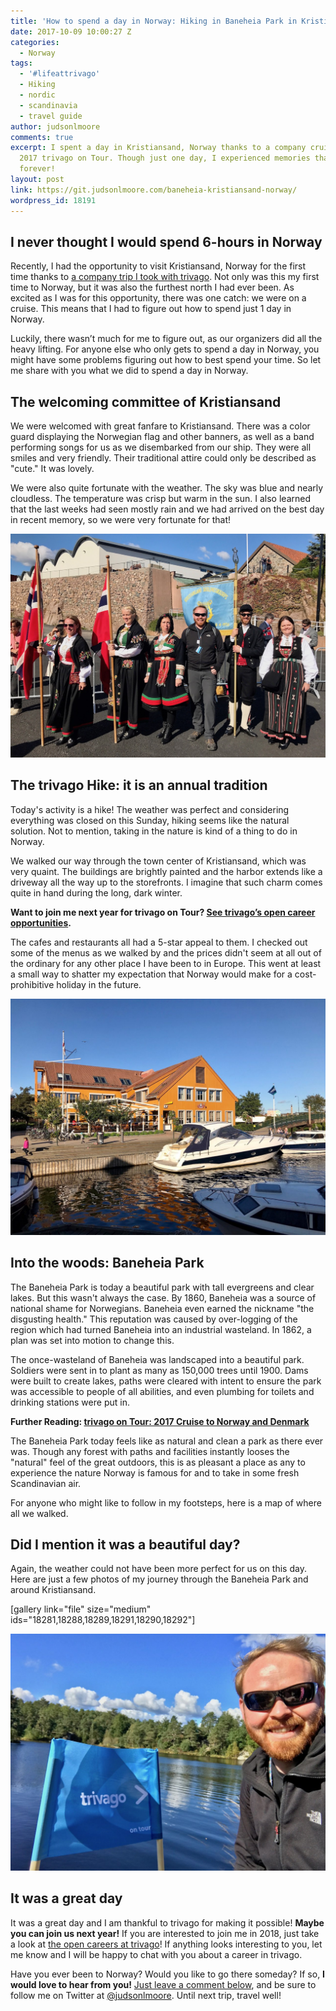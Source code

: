 ```yaml
---
title: 'How to spend a day in Norway: Hiking in Baneheia Park in Kristiansand'
date: 2017-10-09 10:00:27 Z
categories:
  - Norway
tags:
  - '#lifeattrivago'
  - Hiking
  - nordic
  - scandinavia
  - travel guide
author: judsonlmoore
comments: true
excerpt: I spent a day in Kristiansand, Norway thanks to a company cruise for the
  2017 trivago on Tour. Though just one day, I experienced memories that will last
  forever!
layout: post
link: https://git.judsonlmoore.com/baneheia-kristiansand-norway/
wordpress_id: 18191
---
```


## I never thought I would spend 6-hours in Norway

Recently, I had the opportunity to visit Kristiansand, Norway for the first time thanks to [a company trip I took with trivago](https://www.judsonlmoore.com/trivago-tour-2017/). Not only was this my first time to Norway, but it was also the furthest north I had ever been. As excited as I was for this opportunity, there was one catch: we were on a cruise. This means that I had to figure out how to spend just 1 day in Norway.

Luckily, there wasn’t much for me to figure out, as our organizers did all the heavy lifting. For anyone else who only gets to spend a day in Norway, you might have some problems figuring out how to best spend your time. So let me share with you what we did to spend a day in Norway.

## The welcoming committee of Kristiansand

We were welcomed with great fanfare to Kristiansand. There was a color guard displaying the Norwegian flag and other banners, as well as a band performing songs for us as we disembarked from our ship. They were all smiles and very friendly. Their traditional attire could only be described as "cute." It was lovely.

We were also quite fortunate with the weather. The sky was blue and nearly cloudless. The temperature was crisp but warm in the sun. I also learned that the last weeks had seen mostly rain and we had arrived on the best day in recent memory, so we were very fortunate for that!

![The welcoming committee with Judson in Kristiansand, Norway](../assets/images/2000/09/trivago-on-tour-2017-kristiansand-norway-welcome-committee.jpg)

## The trivago Hike: it is an annual tradition

Today's activity is a hike! The weather was perfect and considering everything was closed on this Sunday, hiking seems like the natural solution. Not to mention, taking in the nature is kind of a thing to do in Norway.

We walked our way through the town center of Kristiansand, which was very quaint. The buildings are brightly painted and the harbor extends like a driveway all the way up to the storefronts. I imagine that such charm comes quite in hand during the long, dark winter.

**Want to join me next year for trivago on Tour? [See trivago’s open career opportunities](http://company.trivago.com/jobs/).**

The cafes and restaurants all had a 5-star appeal to them. I checked out some of the menus as we walked by and the prices didn't seem at all out of the ordinary for any other place I have been to in Europe. This went at least a small way to shatter my expectation that Norway would make for a cost-prohibitive holiday in the future.

![The town center of Kristiansand, Norway](../assets/images/2000/09/trivago-on-tour-2017-kristiansand-norway-town-center.jpg)

## Into the woods: Baneheia Park

The Baneheia Park is today a beautiful park with tall evergreens and clear lakes. But this wasn't always the case. By 1860, Baneheia was a source of national shame for Norwegians. Baneheia even earned the nickname "the disgusting health." This reputation was caused by over-logging of the region which had turned Baneheia into an industrial wasteland. In 1862, a plan was set into motion to change this.

The once-wasteland of Baneheia was landscaped into a beautiful park. Soldiers were sent in to plant as many as 150,000 trees until 1900. Dams were built to create lakes, paths were cleared with intent to ensure the park was accessible to people of all abilities, and even plumbing for toilets and drinking stations were put in.

**Further Reading: [trivago on Tour: 2017 Cruise to Norway and Denmark](https://www.judsonlmoore.com/trivago-tour-2017/)**

The Baneheia Park today feels like as natural and clean a park as there ever was. Though any forest with paths and facilities instantly looses the "natural" feel of the great outdoors, this is as pleasant a place as any to experience the nature Norway is famous for and to take in some fresh Scandinavian air.

For anyone who might like to follow in my footsteps, here is a map of where all we walked.

## Did I mention it was a beautiful day?

Again, the weather could not have been more perfect for us on this day. Here are just a few photos of my journey through the Baneheia Park and around Kristiansand.

[gallery link="file" size="medium" ids="18281,18288,18289,18291,18290,18292"]

![Judson at a lake in the Baneheia Park](../assets/images/2000/09/trivago-on-tour-2017-kristiansand-norway-trivago-sign-lake.jpg)

## It was a great day

It was a great day and I am thankful to trivago for making it possible! **Maybe you can join us next year!** If you are interested to join me in 2018, just take a look at [the open careers at trivago](http://company.trivago.com/jobs/)! If anything looks interesting to you, let me know and I will be happy to chat with you about a career in trivago.

Have you ever been to Norway? Would you like to go there someday? If so, **I would love to hear from you!** [Just leave a comment below](https://www.judsonlmoore.com/trivago-tour-2017/#dsq-app1), and be sure to follow me on Twitter at [@judsonlmoore](https://www.twitter.com/judsonlmoore/). Until next trip, travel well!
